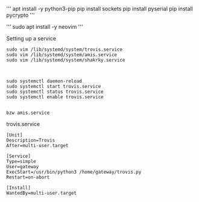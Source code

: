 '''
apt install -y python3-pip
pip install sockets
pip install pyserial
pip install pycrypto
'''

'''
sudo apt install -y neovim
'''
 
 
 Setting up a service
 ```
 sudo vim /lib/systemd/system/trovis.service
 sudo vim /lib/systemd/system/amis.service
 sudo vim /lib/systemd/system/shakrky.service
 
 
 
 sudo systemctl daemon-reload
 sudo systemctl start trovis.service
 sudo systemctl status trovis.service
 sudo systemctl enable trovis.service

 
 bzw amis.service
 
 ```
 
 
 trovis.service
 ```
[Unit]
Description=Trovis
After=multi-user.target

[Service]
Type=simple
User=gateway
ExecStart=/usr/bin/python3 /home/gateway/trovis.py
Restart=on-abort

[Install]
WantedBy=multi-user.target
 ```
